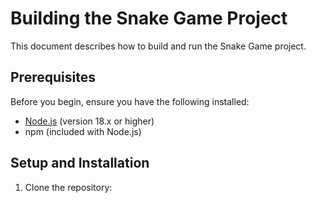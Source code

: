 # Building the Snake Game Project

This document describes how to build and run the Snake Game project.

## Prerequisites

Before you begin, ensure you have the following installed:
- [Node.js](https://nodejs.org/) (version 18.x or higher)
- npm (included with Node.js)

## Setup and Installation

1. Clone the repository: